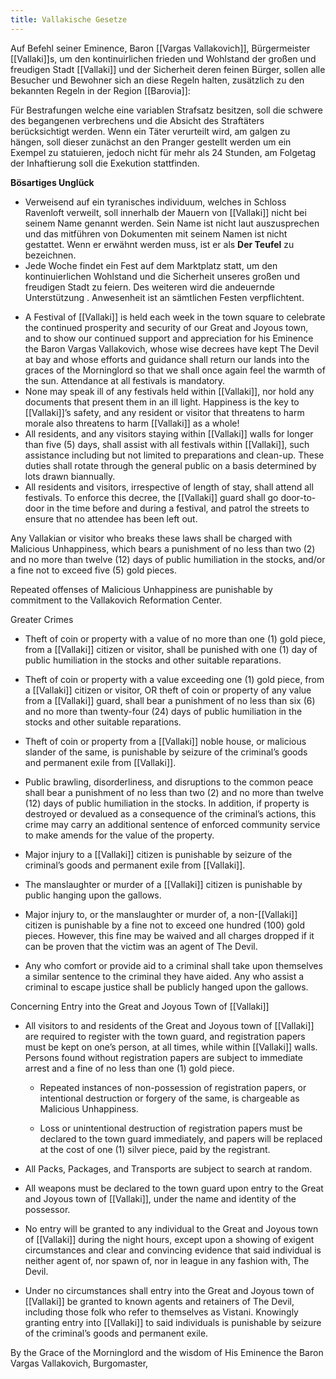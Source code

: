 ```yaml
---
title: Vallakische Gesetze
---
```


Auf Befehl seiner Eminence, Baron [[Vargas Vallakovich]], Bürgermeister [[Vallaki]]s, um den kontinuirlichen frieden und Wohlstand der großen und freudigen Stadt [[Vallaki]] und der Sicherheit deren feinen Bürger, sollen alle Besucher und Bewohner sich an diese Regeln halten, zusätzlich zu den bekannten Regeln in der Region [[Barovia]]:

Für Bestrafungen welche eine variablen Strafsatz besitzen, soll die schwere des begangenen verbrechens und die Absicht des Straftäters berücksichtigt werden. Wenn ein Täter verurteilt wird, am galgen zu hängen, soll dieser zunächst an den Pranger gestellt werden um ein Exempel zu statuieren, jedoch nicht für mehr als 24 Stunden, am Folgetag der Inhaftierung soll die Exekution stattfinden.

**Bösartiges Unglück**
* Verweisend auf ein tyranisches individuum, welches in Schloss Ravenloft verweilt, soll innerhalb der Mauern von [[Vallaki]] nicht bei seinem Name genannt werden. Sein Name ist nicht laut auszusprechen und das mitführen von Dokumenten mit seinem Namen ist nicht gestattet. Wenn er erwähnt werden muss, ist er als **Der Teufel** zu bezeichnen.
* Jede Woche findet ein Fest auf dem Marktplatz statt, um den kontinuierlichen Wohlstand und die Sicherheit unseres großen und freudigen Stadt zu feiern. Des weiteren wird die andeuernde Unterstützung   . Anwesenheit ist an sämtlichen Festen verpflichtent.
-   A Festival of [[Vallaki]] is held each week in the town square to celebrate the continued prosperity and security of our Great and Joyous town, and to show our continued support and appreciation for his Eminence the Baron Vargas Vallakovich, whose wise decrees have kept The Devil at bay and whose efforts and guidance shall return our lands into the graces of the Morninglord so that we shall once again feel the warmth of the sun. Attendance at all festivals is mandatory.
-   None may speak ill of any festivals held within [[Vallaki]], nor hold any documents that present them in an ill light. Happiness is the key to [[Vallaki]]’s safety, and any resident or visitor that threatens to harm morale also threatens to harm [[Vallaki]] as a whole!
-   All residents, and any visitors staying within [[Vallaki]] walls for longer than five (5) days, shall assist with all festivals within [[Vallaki]], such assistance including but not limited to preparations and clean-up. These duties shall rotate through the general public on a basis determined by lots drawn biannually.
-   All residents and visitors, irrespective of length of stay, shall attend all festivals. To enforce this decree, the [[Vallaki]] guard shall go door-to-door in the time before and during a festival, and patrol the streets to ensure that no attendee has been left out.
    
Any Vallakian or visitor who breaks these laws shall be charged with Malicious Unhappiness, which bears a punishment of no less than two (2) and no more than twelve (12) days of public humiliation in the stocks, and/or a fine not to exceed five (5) gold pieces.

Repeated offenses of Malicious Unhappiness are punishable by commitment to the Vallakovich Reformation Center.

Greater Crimes

-   Theft of coin or property with a value of no more than one (1) gold piece, from a [[Vallaki]] citizen or visitor, shall be punished with one (1) day of public humiliation in the stocks and other suitable reparations.
    
-   Theft of coin or property with a value exceeding one (1) gold piece, from a [[Vallaki]] citizen or visitor, OR theft of coin or property of any value from a [[Vallaki]] guard, shall bear a punishment of no less than six (6) and no more than twenty-four (24) days of public humiliation in the stocks and other suitable reparations.
    
-   Theft of coin or property from a [[Vallaki]] noble house, or malicious slander of the same, is punishable by seizure of the criminal’s goods and permanent exile from [[Vallaki]].
    
-   Public brawling, disorderliness, and disruptions to the common peace shall bear a punishment of no less than two (2) and no more than twelve (12) days of public humiliation in the stocks. In addition, if property is destroyed or devalued as a consequence of the criminal’s actions, this crime may carry an additional sentence of enforced community service to make amends for the value of the property.
    
-   Major injury to a [[Vallaki]] citizen is punishable by seizure of the criminal’s goods and permanent exile from [[Vallaki]].
    
-   The manslaughter or murder of a [[Vallaki]] citizen is punishable by public hanging upon the gallows.
    
-   Major injury to, or the manslaughter or murder of, a non-[[Vallaki]] citizen is punishable by a fine not to exceed one hundred (100) gold pieces. However, this fine may be waived and all charges dropped if it can be proven that the victim was an agent of The Devil.
    
-   Any who comfort or provide aid to a criminal shall take upon themselves a similar sentence to the criminal they have aided. Any who assist a criminal to escape justice shall be publicly hanged upon the gallows.
    

  
Concerning Entry into the Great and Joyous Town of [[Vallaki]]

-   All visitors to and residents of the Great and Joyous town of [[Vallaki]] are required to register with the town guard, and registration papers must be kept on one’s person, at all times, while within [[Vallaki]] walls. Persons found without registration papers are subject to immediate arrest and a fine of no less than one (1) gold piece.
    
    -   Repeated instances of non-possession of registration papers, or intentional destruction or forgery of the same, is chargeable as Malicious Unhappiness.
        
    -   Loss or unintentional destruction of registration papers must be declared to the town guard immediately, and papers will be replaced at the cost of one (1) silver piece, paid by the registrant.
        
-   All Packs, Packages, and Transports are subject to search at random.
    
-   All weapons must be declared to the town guard upon entry to the Great and Joyous town of [[Vallaki]], under the name and identity of the possessor.
    
-   No entry will be granted to any individual to the Great and Joyous town of [[Vallaki]] during the night hours, except upon a showing of exigent circumstances and clear and convincing evidence that said individual is neither agent of, nor spawn of, nor in league in any fashion with, The Devil.
    
-   Under no circumstances shall entry into the Great and Joyous town of [[Vallaki]] be granted to known agents and retainers of The Devil, including those folk who refer to themselves as Vistani. Knowingly granting entry into [[Vallaki]] to said individuals is punishable by seizure of the criminal’s goods and permanent exile.
    
By the Grace of the Morninglord and the wisdom of His Eminence the Baron Vargas Vallakovich, Burgomaster,